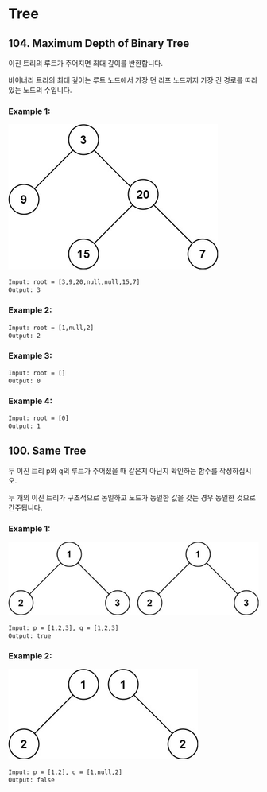 # Tree

## 104. Maximum Depth of Binary Tree

이진 트리의 루트가 주어지면 최대 깊이를 반환합니다.

바이너리 트리의 최대 깊이는 루트 노드에서 가장 먼 리프 노드까지 가장 긴 경로를 따라 있는 노드의 수입니다.

### Example 1:

![image](./tmp-tree.jpeg)

```
Input: root = [3,9,20,null,null,15,7]
Output: 3
```

### Example 2:

```
Input: root = [1,null,2]
Output: 2
```

### Example 3:

```
Input: root = []
Output: 0
```

### Example 4:

```
Input: root = [0]
Output: 1
```


## 100. Same Tree

두 이진 트리 p와 q의 루트가 주어졌을 때 같은지 아닌지 확인하는 함수를 작성하십시오.

두 개의 이진 트리가 구조적으로 동일하고 노드가 동일한 값을 갖는 경우 동일한 것으로 간주됩니다.

### Example 1:

![image](./ex1.jpeg)

```
Input: p = [1,2,3], q = [1,2,3]
Output: true
```

### Example 2:

![image](./ex2.jpeg)

```
Input: p = [1,2], q = [1,null,2]
Output: false
```